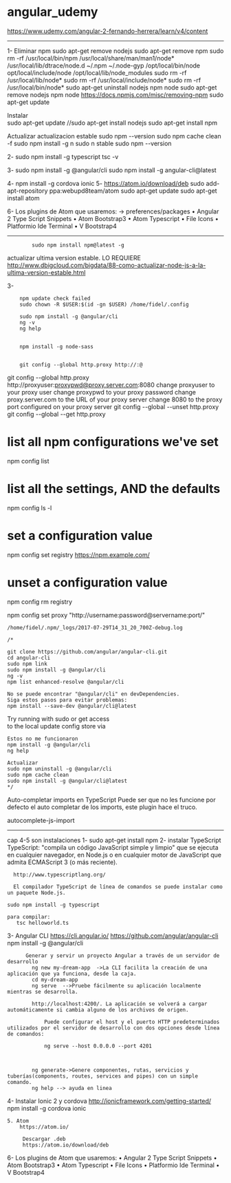 # angular_udemy
https://www.udemy.com/angular-2-fernando-herrera/learn/v4/content




-------------------------------------------

1- 
Eliminar npm
	sudo apt-get remove nodejs
	sudo apt-get remove npm
	sudo rm -rf /usr/local/bin/npm /usr/local/share/man/man1/node* /usr/local/lib/dtrace/node.d ~/.npm ~/.node-gyp /opt/local/bin/node opt/local/include/node /opt/local/lib/node_modules 
	sudo rm -rf /usr/local/lib/node*
	sudo rm -rf /usr/local/include/node*
	sudo rm -rf /usr/local/bin/node*
	sudo apt-get uninstall nodejs npm node
	sudo apt-get remove nodejs npm node
	https://docs.npmjs.com/misc/removing-npm
	sudo apt-get update

Instalar	
	sudo apt-get update
				//sudo apt-get install nodejs
	sudo apt-get install npm

Actualizar
		actualizacion estable
		sudo npm --version
		sudo npm cache clean -f
		sudo npm install -g n
		sudo n stable
		sudo npm --version


2- sudo npm install -g typescript
    tsc -v 

3- 
sudo npm install -g @angular/cli
sudo npm install -g angular-cli@latest


4- npm install -g cordova ionic
5- https://atom.io/download/deb
		sudo add-apt-repository ppa:webupd8team/atom
		sudo apt-get update
		sudo apt-get install atom



6- Los plugins de Atom que usaremos:
    -> preferences/packages
		• Angular 2 Type Script Snippets
		• Atom Bootstrap3
		• Atom Typescript
		• File Icons
		• Platformio Ide Terminal
		• V Bootstrap4	


---------------------------------------		










			sudo npm install npm@latest -g

   actualizar ultima version estable. LO REQUIERE
      http://www.dbigcloud.com/bigdata/88-como-actualizar-node-js-a-la-ultima-version-estable.html

3- 


		
 		npm update check failed                 
		sudo chown -R $USER:$(id -gn $USER) /home/fidel/.config

		sudo npm install -g @angular/cli
		ng -v
		ng help 


		npm install -g node-sass
	

		git config --global http.proxy http://:@




git config --global http.proxy http://proxyuser:proxypwd@proxy.server.com:8080
	change proxyuser to your proxy user
	change proxypwd to your proxy password
	change proxy.server.com to the URL of your proxy server
	change 8080 to the proxy port configured on your proxy server
git config --global --unset http.proxy
git config --global --get http.proxy




# list all npm configurations we've set
npm config list
 
# list all the settings, AND the defaults
npm config ls -l
 
# set a configuration value
npm config set registry https://npm.example.com/
 
# unset a configuration value
npm config rm registry




npm config set proxy "http://username:password@servername:port/"
	
	/home/fidel/.npm/_logs/2017-07-29T14_31_20_700Z-debug.log
	
	/* 

	git clone https://github.com/angular/angular-cli.git
	cd angular-cli
	sudo npm link
	sudo npm install -g @angular/cli
	ng -v
	npm list enhanced-resolve @angular/cli

	No se puede encontrar "@angular/cli" en devDependencies.
	Siga estos pasos para evitar problemas:
	npm install --save-dev @angular/cli@latest



Try running with sudo or get access           
        to the local update config store via   

	Estos no me funcionaron
	npm install -g @angular/cli
	ng help 

	Actualizar 
	sudo npm uninstall -g @angular/cli
	sudo npm cache clean
	sudo npm install -g @angular/cli@latest
	*/



Auto-completar imports en TypeScript 
Puede ser que no les funcione por defecto el auto completar de los imports, este plugin hace el truco.

autocomplete-js-import		


------------------------------------------

cap 4-5 son instalaciones
 1- sudo apt-get install npm
 2- instalar TypeScript
 	   TypeScript: "compila un código JavaScript simple y limpio" que se ejecuta en cualquier navegador, en Node.js o en cualquier motor de JavaScript que admita ECMAScript 3 (o más reciente).

      http://www.typescriptlang.org/

      El compilador TypeScript de línea de comandos se puede instalar como un paquete Node.js.
    
    sudo npm install -g typescript
	
	para compilar:
	   tsc helloworld.ts
  

  3- Angular CLI
		https://cli.angular.io/
		https://github.com/angular/angular-cli
		  npm install -g @angular/cli
		  
		  Generar y servir un proyecto Angular a través de un servidor de desarrollo
		  	ng new my-dream-app  ->La CLI facilita la creación de una aplicación que ya funciona, desde la caja. 
		  	cd my-dream-app
		  	ng serve  -->Pruebe fácilmente su aplicación localmente mientras se desarrolla.

		  	http://localhost:4200/. La aplicación se volverá a cargar automáticamente si cambia alguno de los archivos de origen.
				
				Puede configurar el host y el puerto HTTP predeterminados utilizados por el servidor de desarrollo con dos opciones desde línea de comandos:

				ng serve --host 0.0.0.0 --port 4201

		   

			ng generate->Genere componentes, rutas, servicios y tuberías(components, routes, services and pipes) con un simple comando. 
			ng help --> ayuda en linea
			         




  
  4- Instalar Ionic 2 y cordova
		http://ionicframework.com/getting-started/
		   npm install -g cordova ionic


	5. Atom
		https://atom.io/

		 Descargar .deb
		 https://atom.io/download/deb


   6- Los plugins de Atom que usaremos:
		• Angular 2 Type Script Snippets
		• Atom Bootstrap3
		• Atom Typescript
		• File Icons
		• Platformio Ide Terminal
		• V Bootstrap4



	
